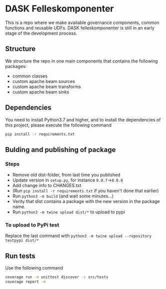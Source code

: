 # DASK Felleskomponenter

This is a repo where we make available governance components, common functions and reusable UDFs. DASK felleskomponenter is still in an early stage of the development process.

## Structure

We structure the repo in one main components that contains the following packages:

- common classes
- custom apache beam sources
- custom apache beam transforms
- custom apache beam sinks

## Dependencies

You need to install Python3.7 and higher, and to install the dependencies of this project, please execute the following
command

```bash
pip install -r requirements.txt
```

## Bulding and publishing of package

### Steps

- Remove old dist-folder, from last time you published
- Update version in `setup.py`, for instance `0.0.7`->`0.0.8`
- Add change info to CHANGES.txt
- (Run `pip install -r requirements.txt` if you haven't done that earlier)
- Run `python3 -m build` (and wait some minutes...)
- Verity that dist contains a package with the new version in the package name.
- Run `python3 -m twine upload dist/*` to upload to pypi

### To upload to PyPi test

Replace the last command with `python3 -m twine upload --repository testpypi dist/*`

## Run tests

Use the following command
```sh
coverage run -m unittest discover -s src/tests
coverage report -m
```